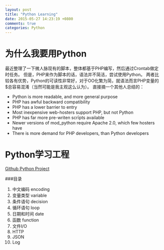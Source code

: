 ```yaml
---
layout: post
title: "Python Learning"
date: 2015-05-27 14:23:19 +0800
comments: true
categories: Python
---
```


# 为什么我要用Python
最近整理了一下微人脉现有的脚本，整体都基于PHP编写，然后通过Crontab做定时任务。
但是，PHP来作为脚本的话，语法并不简洁，尝试使用Python。
两者比较各有优势，Python的可读性非常好，对于OO化繁为简，就语法而言PHP变量的$总容易混淆（当然可能是我主观这么认为）。
直接摘一个其他人总结的：

- Python is more readable, and more general purpose
- PHP has awful backward compatibility
- PHP has a lower barrier to entry
- Most inexpensive web-hosters support PHP, but not Python
- PHP has far more pre-writen scrīpts available
- Newer versions of mod_python require Apache 2.0, which few hosters have
- There is more demand for PHP developers, than Python developers

# Python学习工程
[Github Python Project](https://github.com/wodis/python-learning)

###目录
1. 中文编码 encoding
2. 变量类型 variable
3. 条件语句 decision
4. 循环语句 loop
5. 日期和时间 date
6. 函数 function
7. 文件I/O
8. HTTP
9. JSON
10. Log